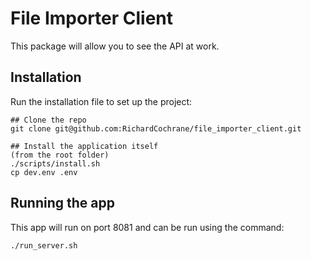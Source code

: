 # File Importer Client

This package will allow you to see the API at work.


## Installation

Run the installation file to set up the project:

    ## Clone the repo
    git clone git@github.com:RichardCochrane/file_importer_client.git

    ## Install the application itself
    (from the root folder)
    ./scripts/install.sh
    cp dev.env .env


## Running the app

This app will run on port 8081 and can be run using the command:

    ./run_server.sh
